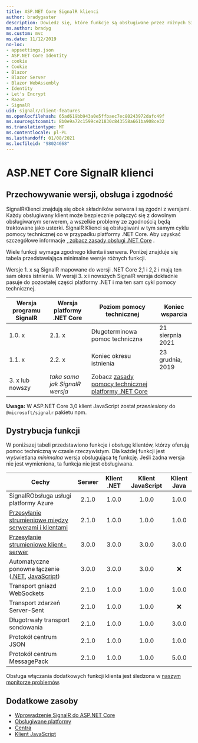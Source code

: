 ```yaml
---
title: ASP.NET Core SignalR klienci
author: bradygaster
description: Dowiedz się, które funkcje są obsługiwane przez różnych SignalR klientów ASP.NET Core.
ms.author: bradyg
ms.custom: mvc
ms.date: 11/12/2019
no-loc:
- appsettings.json
- ASP.NET Core Identity
- cookie
- Cookie
- Blazor
- Blazor Server
- Blazor WebAssembly
- Identity
- Let's Encrypt
- Razor
- SignalR
uid: signalr/client-features
ms.openlocfilehash: 65ad619bb943a0e5ffbaec7ec80243972dafc49f
ms.sourcegitcommit: 8b0e9a72c1599ce21830c843558a661ba908ce32
ms.translationtype: MT
ms.contentlocale: pl-PL
ms.lasthandoff: 01/08/2021
ms.locfileid: "98024668"
---
```

# <a name="aspnet-core-no-locsignalr-clients"></a>ASP.NET Core SignalR klienci

## <a name="versioning-support-and-compatibility"></a>Przechowywanie wersji, obsługa i zgodność

SignalRKlienci znajdują się obok składników serwera i są zgodni z wersjami. Każdy obsługiwany klient może bezpiecznie połączyć się z dowolnym obsługiwanym serwerem, a wszelkie problemy ze zgodnością będą traktowane jako usterki. SignalR Klienci są obsługiwani w tym samym cyklu pomocy technicznej co w przypadku platformy .NET Core. Aby uzyskać szczegółowe informacje [, zobacz zasady obsługi .NET Core](https://dotnet.microsoft.com/platform/support/policy/dotnet-core) .

Wiele funkcji wymaga zgodnego klienta **i** serwera. Poniżej znajduje się tabela przedstawiająca minimalne wersje różnych funkcji.

Wersje 1. x są SignalR mapowane do wersji .NET Core 2,1 i 2,2 i mają ten sam okres istnienia. W wersji 3. x i nowszych SignalR wersja dokładnie pasuje do pozostałej części platformy .NET i ma ten sam cykl pomocy technicznej.

| Wersja programu SignalR | Wersja platformy .NET Core | Poziom pomocy technicznej | Koniec wsparcia |
| - | - | - | - |
| 1.0. x | 2.1. x | Długoterminowa pomoc techniczna | 21 sierpnia 2021 |
| 1.1. x | 2.2. x | Koniec okresu istnienia | 23 grudnia, 2019 |
| 3. x lub nowszy | *taka sama jak SignalR wersja* | Zobacz [zasady pomocy technicznej platformy .NET Core](https://dotnet.microsoft.com/platform/support/policy/dotnet-core) |

**Uwaga:** W ASP.NET Core 3,0 klient JavaScript został *przeniesiony* do `@microsoft/signalr` pakietu npm.

## <a name="feature-distribution"></a>Dystrybucja funkcji

W poniższej tabeli przedstawiono funkcje i obsługę klientów, którzy oferują pomoc techniczną w czasie rzeczywistym. Dla każdej funkcji jest wyświetlana *minimalna* wersja obsługująca tę funkcję. Jeśli żadna wersja nie jest wymieniona, ta funkcja nie jest obsługiwana.

| Cechy | Serwer | Klient .NET | Klient JavaScript | Klient Java |
| ---- | :-: | :-: | :-: | :-: |
| SignalRObsługa usługi platformy Azure |2.1.0|1.0.0|1.0.0|1.0.0|
| [Przesyłanie strumieniowe między serwerami i klientami](xref:signalr/streaming)          |2.1.0|1.0.0|1.0.0|1.0.0|
| [Przesyłanie strumieniowe klient-serwer](xref:signalr/streaming)          |3.0.0|3.0.0|3.0.0|3.0.0|
| Automatyczne ponowne łączenie ([.NET](./dotnet-client.md?tabs=visual-studio&view=aspnetcore-3.0#handle-lost-connection), [JavaScript](./javascript-client.md?view=aspnetcore-3.0#reconnect-clients))          |3.0.0|3.0.0|3.0.0|❌|
| Transport gniazd WebSockets |2.1.0|1.0.0|1.0.0|1.0.0|
| Transport zdarzeń Server-Sent |2.1.0|1.0.0|1.0.0|❌|
| Długotrwały transport sondowania |2.1.0|1.0.0|1.0.0|3.0.0|
| Protokół centrum JSON |2.1.0|1.0.0|1.0.0|1.0.0|
| Protokół centrum MessagePack |2.1.0|1.0.0|1.0.0|5.0.0|

Obsługa włączania dodatkowych funkcji klienta jest śledzona w [naszym monitorze problemów](https://github.com/dotnet/AspNetCore/issues).

## <a name="additional-resources"></a>Dodatkowe zasoby

* [Wprowadzenie SignalR do ASP.NET Core](xref:tutorials/signalr)
* [Obsługiwane platformy](xref:signalr/supported-platforms)
* [Centra](xref:signalr/hubs)
* [Klient JavaScript](xref:signalr/javascript-client)
